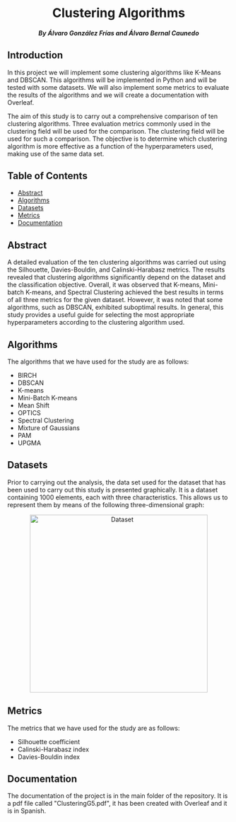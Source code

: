 <h1 align="center">Clustering Algorithms</h1>
<h5 align="center">By Álvaro González Frías and Álvaro Bernal Caunedo</h5>

## Introduction
In this project we will implement some clustering algorithms like K-Means and DBSCAN. This algorithms will be implemented in Python and will be tested with some datasets. We will also implement some metrics to evaluate the results of the algorithms and we will create a documentation with Overleaf.

The aim of this study is to carry out a comprehensive comparison of ten clustering algorithms. Three evaluation metrics commonly used in the clustering field will be used for the comparison. The clustering field will be used for such a comparison. The objective is to determine which clustering algorithm is more effective as a function of the hyperparameters used, making use of the same data set.

## Table of Contents
- [Abstract](#Abstract)
- [Algorithms](#Algorithms)
- [Datasets](#Datasets)
- [Metrics](#Metrics)
- [Documentation](#Documentation)

## Abstract <div id='Abstract'>
A detailed evaluation of the ten clustering algorithms was carried out using the Silhouette, Davies-Bouldin, and Calinski-Harabasz metrics. The results revealed that clustering algorithms significantly depend on the dataset and the classification objective. Overall, it was observed that K-means, Mini-batch K-means, and Spectral Clustering achieved the best results in terms of all three metrics for the given dataset. However, it was noted that some algorithms, such as DBSCAN, exhibited suboptimal results. In general, this study provides a useful guide for selecting the most appropriate hyperparameters according to the clustering algorithm used.
  
## Algorithms <div id='Algorithms'>
The algorithms that we have used for the study are as follows:
- BIRCH
- DBSCAN
- K-means
- Mini-Batch K-means
- Mean Shift
- OPTICS
- Spectral Clustering
- Mixture of Gaussians
- PAM
- UPGMA


## Datasets <div id='Datasets'>
Prior to carrying out the analysis, the data set used for the dataset that has been used to carry out this study is presented graphically. It is a dataset containing 1000 elements, each with three characteristics. This allows us to represent them by means of the following three-dimensional graph:
<p align= "center">
<img width="402" alt="Dataset" src="https://github.com/alvgonfri/clustering_algorithms/assets/80347035/696646d3-60e7-49ec-94f8-7c165fe4b148">
</p>

## Metrics <div id='Metrics'>
The metrics that we have used for the study are as follows:
- Silhouette coefficient
- Calinski-Harabasz index
- Davies-Bouldin index

## Documentation <div id='Documentation'>
The documentation of the project is in the main folder of the repository. It is a pdf file called "ClusteringG5.pdf", it has been created with Overleaf and it is in Spanish.
